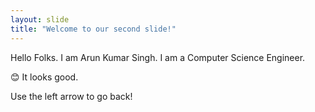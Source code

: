 ```yaml
---
layout: slide
title: "Welcome to our second slide!"
---
```

Hello Folks. I am Arun Kumar Singh. I am a Computer Science Engineer.

:blush:  It looks good.

Use the left arrow to go back!
